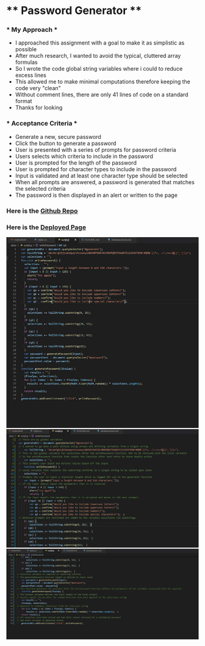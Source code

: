 # ** Password Generator **

### * My Approach *

- I approached this assignment with a goal to make it as simplistic as possible
- After much research, I wanted to avoid the typical, cluttered array formulas 
- So I wrote the code global string variables where i could to reduce excess lines 
- This allowed me to make minimal computations therefore keeping the code very "clean"
- Without comment lines, there are only 41 lines of code on a standard format
- Thanks for looking

### * Acceptance Criteria *

- Generate a new, secure password
- Click the button to generate a password
- User is  presented with a series of prompts for password criteria
- Users selects which criteria to include in the password
- User is prompted for the length of the password
- User is prompted for character types to include in the password
- Input is validated and at least one character type should be selected
- When all prompts are answered, a password is generated that matches the selected criteria
- The password is then displayed in an alert or written to the page

### Here is the [Github Repo](https://github.com/JuStrait/PasswordGenerator) 

### Here is the [Deployed Page](https://justrait.github.io/PasswordGenerator/)

![Clean](docs/scriptsnip.JPG)
![Commented](docs/scriptsnip2.JPG)
![Commented2](docs/scriptsnip3.JPG)

